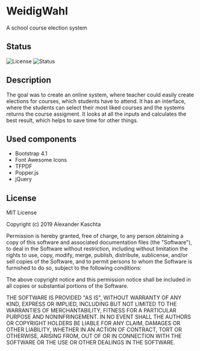 # WeidigWahl
A school course election system

## Status
![License](https://img.shields.io/badge/license-MIT-success.svg)
![Status](https://img.shields.io/badge/status-working-success.svg)

## Description
The goal was to create an online system, where teacher could easily create elections for
courses, which students have to attend. It has an interface, where the students can select
their most liked courses and the systems returns the course assigment. It looks at all the 
inputs and calculates the best result, which helps to save time for other things.

## Used components

- Bootstrap 4.1
- Font Awesome Icons
- TFPDF
- Popper.js
- jQuery


## License
MIT License

Copyright (c) 2019 Alexander Kaschta

Permission is hereby granted, free of charge, to any person obtaining a copy
of this software and associated documentation files (the "Software"), to deal
in the Software without restriction, including without limitation the rights
to use, copy, modify, merge, publish, distribute, sublicense, and/or sell
copies of the Software, and to permit persons to whom the Software is
furnished to do so, subject to the following conditions:

The above copyright notice and this permission notice shall be included in all
copies or substantial portions of the Software.

THE SOFTWARE IS PROVIDED "AS IS", WITHOUT WARRANTY OF ANY KIND, EXPRESS OR
IMPLIED, INCLUDING BUT NOT LIMITED TO THE WARRANTIES OF MERCHANTABILITY,
FITNESS FOR A PARTICULAR PURPOSE AND NONINFRINGEMENT. IN NO EVENT SHALL THE
AUTHORS OR COPYRIGHT HOLDERS BE LIABLE FOR ANY CLAIM, DAMAGES OR OTHER
LIABILITY, WHETHER IN AN ACTION OF CONTRACT, TORT OR OTHERWISE, ARISING FROM,
OUT OF OR IN CONNECTION WITH THE SOFTWARE OR THE USE OR OTHER DEALINGS IN THE
SOFTWARE.
